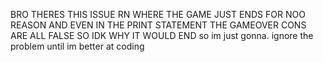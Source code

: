 BRO THERES THIS ISSUE RN WHERE THE GAME JUST ENDS FOR NOO REASON AND EVEN IN THE PRINT STATEMENT THE GAMEOVER CONS ARE ALL FALSE SO IDK WHY IT WOULD END so im just gonna. ignore the problem until im better at coding
